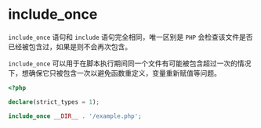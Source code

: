 # include_once

`include_once` 语句和 `include` 语句完全相同，唯一区别是 `PHP` 会检查该文件是否已经被包含过，如果是则不会再次包含。

`include_once` 可以用于在脚本执行期间同一个文件有可能被包含超过一次的情况下，想确保它只被包含一次以避免函数重定义，变量重新赋值等问题。

```php
<?php

declare(strict_types = 1);

include_once __DIR__ . '/example.php';

```

